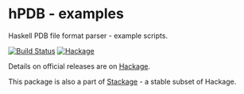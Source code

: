 hPDB - examples
===============
Haskell PDB file format parser - example scripts.

[![Build Status](https://api.travis-ci.org/BioHaskell/hPDB-examples.png?branch=master)](https://travis-ci.org/BioHaskell/hPDB-examples)
[![Hackage](https://budueba.com/hackage/hPDB-examples)](https://hackage.haskell.org/package/hPDB-examples)

Details on official releases are on [Hackage](http://hackage.haskell.org/package/hPDB-examples).

This package is also a part of [Stackage](http://daniel-diaz.github.io/stackagelist/) - a stable subset of Hackage.
